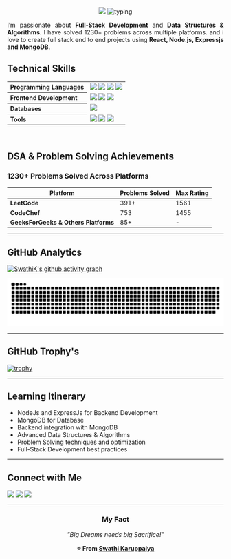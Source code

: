 <div align="center">
  <img src="https://capsule-render.vercel.app/api?type=wave&height=300&color=gradient&text=SWATHI%20K&fontAlign=50&fontAlignY=39&animation=scaleIn&descAlign=50">
  <img src="https://readme-typing-svg.herokuapp.com?font=Fira+Code&pause=1000&color=0A93A8&background=FFFFFF00&center=true&vCenter=true&random=true&width=435&lines=Developer+by+Passion;Full+stack++Developer;DSA+Enthusiast;Learner+by+Choice" alt="typing">
  <br/>
  <P align="justify">I’m passionate about <b>Full-Stack Development</b> and <b>Data Structures & Algorithms</b>. I have solved 1230+ problems across multiple platforms. and i love to create full stack end to end projects using <b>React, Node.js, Expressjs and MongoDB</b>.</P>
</div>

##  Technical Skills  

<table align="center" width="100%">
  <tr>
    <th align="left">Programming Languages</th>
    <td>
      <img src="https://img.shields.io/badge/C-00599C?style=for-the-badge&logo=c&logoColor=white" />
      <img src="https://img.shields.io/badge/Java-007396?style=for-the-badge&logo=openjdk&logoColor=white" />
      <img src="https://img.shields.io/badge/JavaScript-F7DF1E?style=for-the-badge&logo=javascript&logoColor=black" />
      <img src="https://img.shields.io/badge/Python-3776AB?style=for-the-badge&logo=python&logoColor=white" />
    </td>
  </tr>

  <tr>
    <th align="left">Frontend Development</th>
    <td>
      <img src="https://img.shields.io/badge/HTML5-E34F26?style=for-the-badge&logo=html5&logoColor=white" />
      <img src="https://img.shields.io/badge/CSS3-1572B6?style=for-the-badge&logo=css3&logoColor=white" />
      <img src="https://img.shields.io/badge/React-20232A?style=for-the-badge&logo=react&logoColor=61DAFB" />
    </td>
  </tr>

  <tr>
    <th align="left">Databases</th>
    <td>
      <img src="https://img.shields.io/badge/SQL-4479A1?style=for-the-badge&logo=mysql&logoColor=white" />
    </td>
  </tr>
   <tr>
    <th align="left">Tools</th>
    <td>
      <img src="https://img.shields.io/badge/Git-F05032?style=for-the-badge&logo=git&logoColor=white" />
      <img src="https://img.shields.io/badge/GitHub-181717?style=for-the-badge&logo=github&logoColor=white" />
      <img src="https://img.shields.io/badge/VS%20Code-0078D7?style=for-the-badge&logo=visual-studio-code&logoColor=white" />
    </td>
  </tr>
</table>

<br>

##  DSA & Problem Solving Achievements

###  **1230+ Problems Solved Across Platforms**

| Platform | Problems Solved | Max Rating |
|----------|----------------|------------|
| **LeetCode** | 391+ | 1561 |
| **CodeChef** | 753 | 1455 |
| **GeeksForGeeks & Others Platforms** | 85+ | - |


---
## GitHub Analytics
[![SwathiK's github activity graph](https://github-readme-activity-graph.vercel.app/graph?username=SwathiKaruppaiya15&bg_color=0c1014&color=2aa889&line=599cab&point=99d1ce&area=true&hide_border=true)](https://github.com/ashutosh00710/github-readme-activity-graph)

<div align="center">

<picture>
  <source media="(prefers-color-scheme: dark)" srcset="https://raw.githubusercontent.com/SwathiKaruppaiya15/SwathiKaruppaiya15/output/github-snake-dark.svg" />
  <source media="(prefers-color-scheme: light)" srcset="https://raw.githubusercontent.com/SwathiKaruppaiya15/SwathiKaruppaiya15/output/github-snake.svg" />
  <img alt="github-snake" src="https://raw.githubusercontent.com/SwathiKaruppaiya15/SwathiKaruppaiya15/output/github-snake.svg" />
</picture>

</div>  

---


## GitHub Trophy's
[<img src="https://github-profile-trophy.vercel.app/?username=SwathiKaruppaiya15&theme=light" alt="trophy">](https://github-profile-trophy.vercel.app/?username=SwathiKaruppaiya15&theme=light)

---

##  Learning Itinerary
- NodeJs and ExpressJs for Backend Development
- MongoDB for Database
- Backend integration with MongoDB
- Advanced Data Structures & Algorithms
- Problem Solving techniques and optimization
- Full-Stack Development best practices

---

##  Connect with Me  
<p align="left">
  <a href="https://github.com/SwathiKaruppaiya15"><img src="https://img.shields.io/badge/GitHub-181717?style=for-the-badge&logo=github&logoColor=white"/></a>
  <a href="https://www.linkedin.com/in/swathi-karuppaiya-88b774319/"><img src="https://img.shields.io/badge/LinkedIn-0077B5?style=for-the-badge&logo=linkedin&logoColor=white"/></a>
  <a href="mailto:thesde.swathi1215@gmail.com"><img src="https://img.shields.io/badge/Email-D14836?style=for-the-badge&logo=gmail&logoColor=white"/></a>
</p>  

---

<div align="center">

###  My Fact
*"Big Dreams needs big Sacrifice!"*

**⭐ From [Swathi Karuppaiya](https://github.com/SwathiKaruppaiya15)**

</div>
